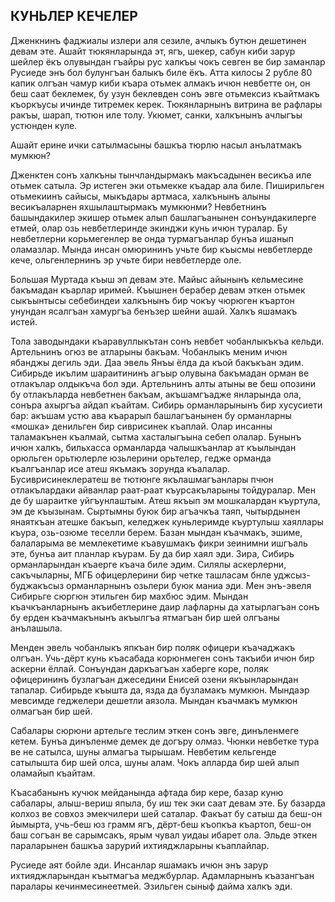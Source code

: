 ## КУНЬЛЕР КЕЧЕЛЕР

Дженкнинъ фаджиалы излери аля сезиле, ачлыкъ бутюн дешетинен девам эте.
Ашайт тюкянларында эт, ягъ, шекер, сабун киби зарур шейлер ёкъ олувындан гъайры рус халкъы чокъ севген ве бир заманлар Русиеде энъ бол булунгъан балыкъ биле ёкъ.
Атта килосы 2 рубле 80 капик олгъан чамур киби къара отьмек алмакъ ичюн невбетте он, он беш саат беклемек, бу узун беклевден сонъ эвге отьмексиз къайтмакъ къоркъусы ичинде титремек керек.
Тюкянларнынъ витрина ве рафлары ракъы, шарап, тютюн иле толу.
Укюмет, санки, халкънынъ ачлыгъы устюнден куле.

Ашайт ерине ички сатылмасыны башкъа тюрлю насыл анълатмакъ мумкюн?

Дженктен сонъ халкъны тынчландырмакъ макъсадынен весикъа иле отьмек сатыла.
Эр истеген эки отьмекке къадар ала биле.
Пиширильген отьмекиинъ сайысы, мыкъдары артмаса, халкънынъ алыны весикъаларнен яхшылаштырмакъ мумкюнми?
Невбетнинъ башындакилер экишер отьмек алып башлагъанынен сонъундакилерге етмей, олар озь невбетлеринде экинджи кунь ичюн туралар.
Бу невбетлерни корьмегенлер ве онда турмагъанлар бунъа ишанып оламазлар.
Мында инсан омюрининъ учьте бир къысмы невбетлерде кече, ольгенлернинъ эр учьте бири невбетлерде оле.

Большая Муртада къыш эп девам эте.
Майыс айынынъ кельмесине бакъмадан къарлар иримей.
Къышнен берабер девам эткен отьмек сыкъынтысы себебиндеи халкънынъ бир чокъу чюрюген къартон унундан ясалгъан хамургъа бенъзер шейни ашай.
Халкъ яшамакъ истей.

Тола заводындаки къаравуллыкътан сонъ невбет чобанлыкъкъа кельди.
Артельнинъ огюз ве атларыны бакъам.
Чобанлыкъ меним ичюн ябанджы дегиль эди.
Даа эвель Янъы ёлда да къой бакъкъан эдим.
Сибирьде икълим шараитининъ агъыр олувына бакъмадан орман ве отлакълар олдыкъча бол эди.
Артельнинъ алты атыны ве беш опозини бу отлакъларда невбетнен бакъам, акъшамгъадже янларында ола, сонъра ахыргъа айдап къайтам.
Сибирь орманларынынъ бир хусусиети бар: акъшам устю ава къарарып башлагъанынен бу орманларны «мошка» денильген бир сиврисинек къаплай.
Олар инсанны таламакънен къалмай, сытма хасталыгъына себеп олалар.
Бунынъ ичюн халкъ, бильхасса орманларда чалышкъанлар ат къылындан орюльген орьтюлерле юзьлерини орьтелер, гедже орманда къалгъанлар исе атеш якъмакъ зорунда къалалар.
Бусиврисинеклератеш ве тютюнге якълашмагъанлары пчюн отлакълардаки айванлар раат-раат къурсакъларыны тойдуралар.
Мен де бу шараитке уйгъунлаштым.
Атеш якъып эм мошкалардан къуртула, эм де къызынам.
Сыртымны буюк бир агъачкъа таяп, чытырдынен янаяткъан атешке бакъып, келеджек куньлеримде къуртулыш хаяллары къура, озь-озюме теселли берем.
Базан мындан къачмакъ, эшиме, балаларыма ве мемлекетиме къавушмакъ фикри зеинимни ишгъаль эте, бунъа аит планлар къурам.
Бу да бир хаял эди.
Зира, Сибирь орманларындан къаерге къача биле эдим.
Силялы аскерлерни, сакъчыларны, МГБ офицерлерини бир четке ташласам бнле уджсыз-буджакъсыз орманларнынъ озьлери буюк маниа эди.
Мен энъ-эвеля Сибирьге сюргюн этильген бир махбюс эдим.
Мындан къачкъанларнынъ акъибетлерине даир лафларны да хатырлагъан сонъ бу ерден къачмакънынъ акъылгъа ятмагъан бир шей олгъаны анълашыла.

Менден эвель чобанлыкъ япкъан бир поляк офицери къачаджакъ олгъан.
Учь-дёрт кунь къасабада корюнмеген сонъ такъиби ичюн бир аскерни ёллай.
Сонъундан даркъагъан хаберге коре, поляк офицерининъ бузлагъан джеседини Енисей озени якъынларындан тапалар.
Сибирьде къышта да, язда да бузламакъ мумкюн.
Мындаэр мевсимде геджелери дешетли аязола.
Мындан къачмакъ мумкюн олмагъан бир шей.

Сабалары сюрюни артельге теслим эткен сонъ эвге, динъленмеге кетем.
Бунъа динъленме демек де догъру олмаз.
Чюнки невбетке тура ве не сатылса, шуны алмагъа тырышам.
Невбетим кельгенде сатылышта бир шей олса, шуны алам.
Чокъ алларда бир шей алып оламайып къайтам.

Къасабанынъ кучюк мейданында афтада бир кере, базар куню сабалары, алыш-вериш япыла, бу иш тек эки саат девам эте.
Бу базарда колхоз ве совхоз эмекчилери шей саталар.
Факъат бу сатыш да беш-он йымырта, учь-беш юз грамм ягъ, дёрт-беш къопкъа къартоп, беш-он баш согъан ве сарымсакъ, ярым чувал уидаы ибарет ола.
Эльде эткен параларынен башкъа зарурий ихтияджларыны къаплайлар.

Русиеде аят бойле эди.
Инсанлар яшамакъ ичюн энъ зарур ихтияджларындан къытмагъа меджбурлар.
Адамларнынъ къазангъан паралары кечинмесинеетмей.
Эзильген сыныф дайма халкъ эди.
